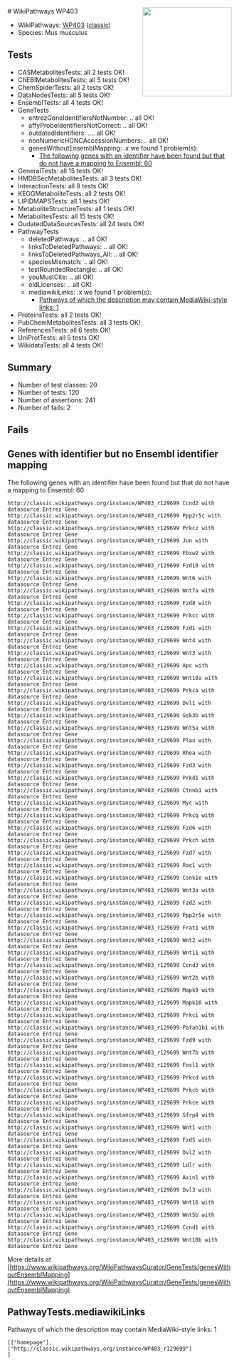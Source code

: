 <img style="float: right; width: 200px" src="https://upload.wikimedia.org/wikipedia/commons/thumb/8/83/Wplogo_with_text_500.png/640px-Wplogo_with_text_500.png" />
# WikiPathways WP403

* WikiPathways: [WP403](https://wikipathways.org/pathways/WP403) ([classic](https://classic.wikipathways.org/instance/WP403))
* Species: Mus musculus
## Tests
* CASMetabolitesTests: all 2 tests OK!
* ChEBIMetabolitesTests: all 5 tests OK!
* ChemSpiderTests: all 2 tests OK!
* DataNodesTests: all 5 tests OK!
* EnsemblTests: all 4 tests OK!
* GeneTests
    * entrezGeneIdentifiersNotNumber: .. all OK!
    * affyProbeIdentifiersNotCorrect: .. all OK!
    * outdatedIdentifiers: .... all OK!
    * nonNumericHGNCAccessionNumbers: .. all OK!
    * genesWithoutEnsemblMapping: .x we found 1 problem(s):
        * [The following genes with an identifier have been found but that do not have a mapping to Ensembl: 60](#c4e543a8)
* GeneralTests: all 15 tests OK!
* HMDBSecMetabolitesTests: all 3 tests OK!
* InteractionTests: all 8 tests OK!
* KEGGMetaboliteTests: all 2 tests OK!
* LIPIDMAPSTests: all 1 tests OK!
* MetaboliteStructureTests: all 1 tests OK!
* MetabolitesTests: all 15 tests OK!
* OudatedDataSourcesTests: all 24 tests OK!
* PathwayTests
    * deletedPathways: .. all OK!
    * linksToDeletedPathways: .. all OK!
    * linksToDeletedPathways_All: .. all OK!
    * speciesMismatch: .. all OK!
    * testRoundedRectangle: .. all OK!
    * youMustCite: .. all OK!
    * oldLicenses: .. all OK!
    * mediawikiLinks: .x we found 1 problem(s):
        * [Pathways of which the description may contain MediaWiki-style links: 1](#da69cf45)
* ProteinsTests: all 2 tests OK!
* PubChemMetabolitesTests: all 3 tests OK!
* ReferencesTests: all 6 tests OK!
* UniProtTests: all 5 tests OK!
* WikidataTests: all 4 tests OK!


## Summary

* Number of test classes: 20
* Number of tests: 120
* Number of assertions: 241
* Number of fails: 2

## Fails

<a name="c4e543a8" />

## Genes with identifier but no Ensembl identifier mapping

The following genes with an identifier have been found but that do not have a mapping to Ensembl: 60
```
http://classic.wikipathways.org/instance/WP403_r129699 Ccnd2 with datasource Entrez Gene
http://classic.wikipathways.org/instance/WP403_r129699 Ppp2r5c with datasource Entrez Gene
http://classic.wikipathways.org/instance/WP403_r129699 Prkcz with datasource Entrez Gene
http://classic.wikipathways.org/instance/WP403_r129699 Jun with datasource Entrez Gene
http://classic.wikipathways.org/instance/WP403_r129699 Fbxw2 with datasource Entrez Gene
http://classic.wikipathways.org/instance/WP403_r129699 Fzd10 with datasource Entrez Gene
http://classic.wikipathways.org/instance/WP403_r129699 Wnt6 with datasource Entrez Gene
http://classic.wikipathways.org/instance/WP403_r129699 Wnt7a with datasource Entrez Gene
http://classic.wikipathways.org/instance/WP403_r129699 Fzd8 with datasource Entrez Gene
http://classic.wikipathways.org/instance/WP403_r129699 Prkcc with datasource Entrez Gene
http://classic.wikipathways.org/instance/WP403_r129699 Fzd1 with datasource Entrez Gene
http://classic.wikipathways.org/instance/WP403_r129699 Wnt4 with datasource Entrez Gene
http://classic.wikipathways.org/instance/WP403_r129699 Wnt3 with datasource Entrez Gene
http://classic.wikipathways.org/instance/WP403_r129699 Apc with datasource Entrez Gene
http://classic.wikipathways.org/instance/WP403_r129699 Wnt10a with datasource Entrez Gene
http://classic.wikipathways.org/instance/WP403_r129699 Prkca with datasource Entrez Gene
http://classic.wikipathways.org/instance/WP403_r129699 Dvl1 with datasource Entrez Gene
http://classic.wikipathways.org/instance/WP403_r129699 Gsk3b with datasource Entrez Gene
http://classic.wikipathways.org/instance/WP403_r129699 Wnt5a with datasource Entrez Gene
http://classic.wikipathways.org/instance/WP403_r129699 Plau with datasource Entrez Gene
http://classic.wikipathways.org/instance/WP403_r129699 Rhoa with datasource Entrez Gene
http://classic.wikipathways.org/instance/WP403_r129699 Fzd3 with datasource Entrez Gene
http://classic.wikipathways.org/instance/WP403_r129699 Prkd1 with datasource Entrez Gene
http://classic.wikipathways.org/instance/WP403_r129699 Ctnnb1 with datasource Entrez Gene
http://classic.wikipathways.org/instance/WP403_r129699 Myc with datasource Entrez Gene
http://classic.wikipathways.org/instance/WP403_r129699 Prkcq with datasource Entrez Gene
http://classic.wikipathways.org/instance/WP403_r129699 Fzd6 with datasource Entrez Gene
http://classic.wikipathways.org/instance/WP403_r129699 Prkch with datasource Entrez Gene
http://classic.wikipathways.org/instance/WP403_r129699 Fzd7 with datasource Entrez Gene
http://classic.wikipathways.org/instance/WP403_r129699 Rac1 with datasource Entrez Gene
http://classic.wikipathways.org/instance/WP403_r129699 Csnk1e with datasource Entrez Gene
http://classic.wikipathways.org/instance/WP403_r129699 Wnt3a with datasource Entrez Gene
http://classic.wikipathways.org/instance/WP403_r129699 Fzd2 with datasource Entrez Gene
http://classic.wikipathways.org/instance/WP403_r129699 Ppp2r5e with datasource Entrez Gene
http://classic.wikipathways.org/instance/WP403_r129699 Frat1 with datasource Entrez Gene
http://classic.wikipathways.org/instance/WP403_r129699 Wnt2 with datasource Entrez Gene
http://classic.wikipathways.org/instance/WP403_r129699 Wnt11 with datasource Entrez Gene
http://classic.wikipathways.org/instance/WP403_r129699 Ccnd3 with datasource Entrez Gene
http://classic.wikipathways.org/instance/WP403_r129699 Wnt2b with datasource Entrez Gene
http://classic.wikipathways.org/instance/WP403_r129699 Mapk9 with datasource Entrez Gene
http://classic.wikipathways.org/instance/WP403_r129699 Mapk10 with datasource Entrez Gene
http://classic.wikipathways.org/instance/WP403_r129699 Prkci with datasource Entrez Gene
http://classic.wikipathways.org/instance/WP403_r129699 Pafah1b1 with datasource Entrez Gene
http://classic.wikipathways.org/instance/WP403_r129699 Fzd9 with datasource Entrez Gene
http://classic.wikipathways.org/instance/WP403_r129699 Wnt7b with datasource Entrez Gene
http://classic.wikipathways.org/instance/WP403_r129699 Fosl1 with datasource Entrez Gene
http://classic.wikipathways.org/instance/WP403_r129699 Prkcd with datasource Entrez Gene
http://classic.wikipathways.org/instance/WP403_r129699 Prkcb with datasource Entrez Gene
http://classic.wikipathways.org/instance/WP403_r129699 Prkce with datasource Entrez Gene
http://classic.wikipathways.org/instance/WP403_r129699 Sfrp4 with datasource Entrez Gene
http://classic.wikipathways.org/instance/WP403_r129699 Wnt1 with datasource Entrez Gene
http://classic.wikipathways.org/instance/WP403_r129699 Fzd5 with datasource Entrez Gene
http://classic.wikipathways.org/instance/WP403_r129699 Dvl2 with datasource Entrez Gene
http://classic.wikipathways.org/instance/WP403_r129699 Ldlr with datasource Entrez Gene
http://classic.wikipathways.org/instance/WP403_r129699 Axin1 with datasource Entrez Gene
http://classic.wikipathways.org/instance/WP403_r129699 Dvl3 with datasource Entrez Gene
http://classic.wikipathways.org/instance/WP403_r129699 Wnt16 with datasource Entrez Gene
http://classic.wikipathways.org/instance/WP403_r129699 Wnt5b with datasource Entrez Gene
http://classic.wikipathways.org/instance/WP403_r129699 Ccnd1 with datasource Entrez Gene
http://classic.wikipathways.org/instance/WP403_r129699 Wnt10b with datasource Entrez Gene
```

More details at [https://www.wikipathways.org/WikiPathwaysCurator/GeneTests/genesWithoutEnsemblMapping](https://www.wikipathways.org/WikiPathwaysCurator/GeneTests/genesWithoutEnsemblMapping)

<a name="da69cf45" />

## PathwayTests.mediawikiLinks

Pathways of which the description may contain MediaWiki-style links: 1
```
[["homepage"],
["http://classic.wikipathways.org/instance/WP403_r129699"]
]
```

